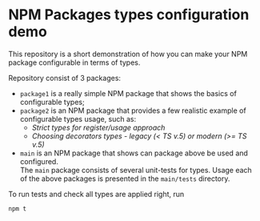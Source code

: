 # NPM Packages types configuration demo

This repository is a short demonstration of how you can make your NPM
package configurable in terms of types.

Repository consist of 3 packages:
* `package1` is a really simple NPM package that shows the basics of
configurable types;
* `package2` is an NPM package that provides a few realistic example
of configurable types usage, such as:
  * _Strict types for register/usage approach_
  * _Choosing decorators types - legacy (< TS v.5) or modern (>= TS v.5)_
* `main` is an NPM package that shows can package above be used and
configured.  
The `main` package consists of several unit-tests for types. Usage each
of the above packages is presented in the `main/tests` directory.

To run tests and check all types are applied right, run

```bash
npm t
```
